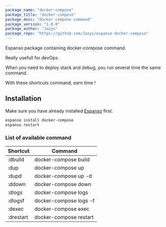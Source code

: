 ```yaml
---
package_name: "docker-compose"
package_title: "docker-compose"
package_desc: "Docker compose command"
package_version: "1.0.0"
package_author: "Jazys"
package_repo: "https://github.com/Jazys/espanso-docker-compose"
---
```


Espanso package containing docker-compose command.

Really usefull for devOps.

When you need to deploy stack and debug, you run several time the same command.

With these shortcuts command, earn time !


## Installation

Make sure you have already installed [Espanso](https://espanso.org/install/) first.

```sh
espanso install docker-compose
espanso restart
```

### List of available command

| Shortcut | Command
| - | -
| :dbuild | docker-compose build
| :dup | docker-compose up
| :dupd | docker-compose up -d
| :ddown | docker-compose down
| :dlogs | docker-compose logs
| :dlogsf | docker-compose logs -f
| :dexec | docker-compose exec
| :drestart | docker-compose restart


